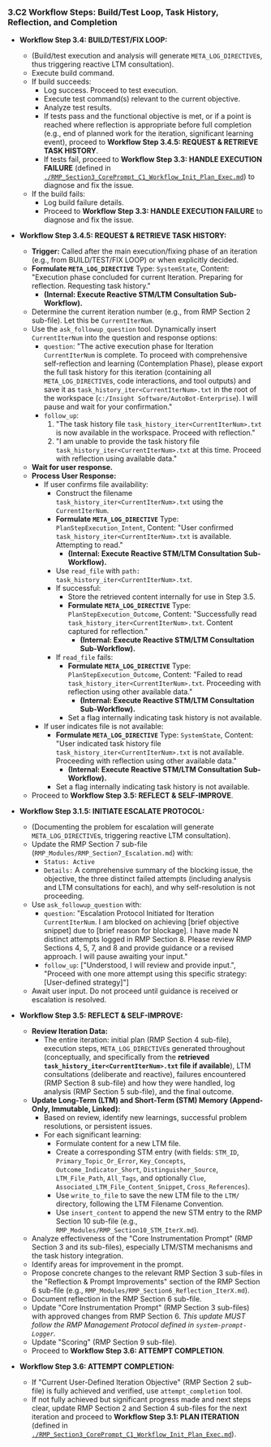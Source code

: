 ### 3.C2 Workflow Steps: Build/Test Loop, Task History, Reflection, and Completion

*   **Workflow Step 3.4: BUILD/TEST/FIX LOOP:**
    *   (Build/test execution and analysis will generate `META_LOG_DIRECTIVE`s, thus triggering reactive LTM consultation).
    *   Execute build command.
    *   If build succeeds:
        *   Log success. Proceed to test execution.
        *   Execute test command(s) relevant to the current objective.
        *   Analyze test results.
        *   If tests pass and the functional objective is met, or if a point is reached where reflection is appropriate before full completion (e.g., end of planned work for the iteration, significant learning event), proceed to **Workflow Step 3.4.5: REQUEST & RETRIEVE TASK HISTORY**.
        *   If tests fail, proceed to **Workflow Step 3.3: HANDLE EXECUTION FAILURE** (defined in [`./RMP_Section3_CorePrompt_C1_Workflow_Init_Plan_Exec.md`](./RMP_Section3_CorePrompt_C1_Workflow_Init_Plan_Exec.md)) to diagnose and fix the issue.
    *   If the build fails:
        *   Log build failure details.
        *   Proceed to **Workflow Step 3.3: HANDLE EXECUTION FAILURE** to diagnose and fix the issue.

*   **Workflow Step 3.4.5: REQUEST & RETRIEVE TASK HISTORY:**
    *   **Trigger:** Called after the main execution/fixing phase of an iteration (e.g., from BUILD/TEST/FIX LOOP) or when explicitly decided.
    *   **Formulate `META_LOG_DIRECTIVE`** Type: `SystemState`, Content: "Execution phase concluded for current Iteration. Preparing for reflection. Requesting task history."
        *   **(Internal: Execute Reactive STM/LTM Consultation Sub-Workflow).**
    *   Determine the current iteration number (e.g., from RMP Section 2 sub-file). Let this be `CurrentIterNum`.
    *   Use the `ask_followup_question` tool. Dynamically insert `CurrentIterNum` into the question and response options:
        *   `question`: "The active execution phase for Iteration `CurrentIterNum` is complete. To proceed with comprehensive self-reflection and learning (Contemplation Phase), please export the full task history for this iteration (containing all `META_LOG_DIRECTIVE`s, code interactions, and tool outputs) and save it as `task_history_iter<CurrentIterNum>.txt` in the root of the workspace (`c:/Insight Software/AutoBot-Enterprise`). I will pause and wait for your confirmation."
        *   `follow_up`:
            1.  "The task history file `task_history_iter<CurrentIterNum>.txt` is now available in the workspace. Proceed with reflection."
            2.  "I am unable to provide the task history file `task_history_iter<CurrentIterNum>.txt` at this time. Proceed with reflection using available data."
    *   **Wait for user response.**
    *   **Process User Response:**
        *   If user confirms file availability:
            *   Construct the filename `task_history_iter<CurrentIterNum>.txt` using the `CurrentIterNum`.
            *   **Formulate `META_LOG_DIRECTIVE`** Type: `PlanStepExecution_Intent`, Content: "User confirmed `task_history_iter<CurrentIterNum>.txt` is available. Attempting to read."
                *   **(Internal: Execute Reactive STM/LTM Consultation Sub-Workflow).**
            *   Use `read_file` with `path: task_history_iter<CurrentIterNum>.txt`.
            *   If successful:
                *   Store the retrieved content internally for use in Step 3.5.
                *   **Formulate `META_LOG_DIRECTIVE`** Type: `PlanStepExecution_Outcome`, Content: "Successfully read `task_history_iter<CurrentIterNum>.txt`. Content captured for reflection."
                    *   **(Internal: Execute Reactive STM/LTM Consultation Sub-Workflow).**
            *   If `read_file` fails:
                *   **Formulate `META_LOG_DIRECTIVE`** Type: `PlanStepExecution_Outcome`, Content: "Failed to read `task_history_iter<CurrentIterNum>.txt`. Proceeding with reflection using other available data."
                    *   **(Internal: Execute Reactive STM/LTM Consultation Sub-Workflow).**
                *   Set a flag internally indicating task history is not available.
        *   If user indicates file is not available:
            *   **Formulate `META_LOG_DIRECTIVE`** Type: `SystemState`, Content: "User indicated task history file `task_history_iter<CurrentIterNum>.txt` is not available. Proceeding with reflection using other available data."
                *   **(Internal: Execute Reactive STM/LTM Consultation Sub-Workflow).**
            *   Set a flag internally indicating task history is not available.
    *   Proceed to **Workflow Step 3.5: REFLECT & SELF-IMPROVE**.

*   **Workflow Step 3.1.5: INITIATE ESCALATE PROTOCOL:**
    *   (Documenting the problem for escalation will generate `META_LOG_DIRECTIVE`s, triggering reactive LTM consultation).
    *   Update the RMP Section 7 sub-file (`RMP_Modules/RMP_Section7_Escalation.md`) with:
        *   `Status: Active`
        *   `Details:` A comprehensive summary of the blocking issue, the objective, the three distinct failed attempts (including analysis and LTM consultations for each), and why self-resolution is not proceeding.
    *   Use `ask_followup_question` with:
        *   `question`: "Escalation Protocol Initiated for Iteration `CurrentIterNum`. I am blocked on achieving [brief objective snippet] due to [brief reason for blockage]. I have made N distinct attempts logged in RMP Section 8. Please review RMP Sections 4, 5, 7, and 8 and provide guidance or a revised approach. I will pause awaiting your input."
        *   `follow_up`: ["Understood, I will review and provide input.", "Proceed with one more attempt using this specific strategy: [User-defined strategy]"]
    *   Await user input. Do not proceed until guidance is received or escalation is resolved.

*   **Workflow Step 3.5: REFLECT & SELF-IMPROVE:**
    *   **Review Iteration Data:**
        *   The entire iteration: initial plan (RMP Section 4 sub-file), execution steps, `META_LOG_DIRECTIVE`s generated throughout (conceptually, and specifically from the **retrieved `task_history_iter<CurrentIterNum>.txt` file if available**), LTM consultations (deliberate and reactive), failures encountered (RMP Section 8 sub-file) and how they were handled, log analysis (RMP Section 5 sub-file), and the final outcome.
    *   **Update Long-Term (LTM) and Short-Term (STM) Memory (Append-Only, Immutable, Linked):**
        *   Based on review, identify new learnings, successful problem resolutions, or persistent issues.
        *   For each significant learning:
            *   Formulate content for a new LTM file.
            *   Create a corresponding STM entry (with fields: `STM_ID`, `Primary_Topic_Or_Error`, `Key_Concepts`, `Outcome_Indicator_Short`, `Distinguisher_Source`, `LTM_File_Path`, `All_Tags`, and optionally `Clue`, `Associated_LTM_File_Content_Snippet`, `Cross_References`).
            *   Use `write_to_file` to save the new LTM file to the `LTM/` directory, following the LTM Filename Convention.
            *   Use `insert_content` to append the new STM entry to the RMP Section 10 sub-file (e.g., `RMP_Modules/RMP_Section10_STM_IterX.md`).
    *   Analyze effectiveness of the "Core Instrumentation Prompt" (RMP Section 3 and its sub-files), especially LTM/STM mechanisms and the task history integration.
    *   Identify areas for improvement in the prompt.
    *   Propose concrete changes to the relevant RMP Section 3 sub-files in the "Reflection & Prompt Improvements" section of the RMP Section 6 sub-file (e.g., `RMP_Modules/RMP_Section6_Reflection_IterX.md`).
    *   Document reflection in the RMP Section 6 sub-file.
    *   Update "Core Instrumentation Prompt" (RMP Section 3 sub-files) with approved changes from RMP Section 6. *This update MUST follow the RMP Management Protocol defined in `system-prompt-Logger`.*
    *   Update "Scoring" (RMP Section 9 sub-file).
    *   Proceed to **Workflow Step 3.6: ATTEMPT COMPLETION**.

*   **Workflow Step 3.6: ATTEMPT COMPLETION:**
    *   If "Current User-Defined Iteration Objective" (RMP Section 2 sub-file) is fully achieved and verified, use `attempt_completion` tool.
    *   If not fully achieved but significant progress made and next steps clear, update RMP Section 2 and Section 4 sub-files for the next iteration and proceed to **Workflow Step 3.1: PLAN ITERATION** (defined in [`./RMP_Section3_CorePrompt_C1_Workflow_Init_Plan_Exec.md`](./RMP_Section3_CorePrompt_C1_Workflow_Init_Plan_Exec.md)).